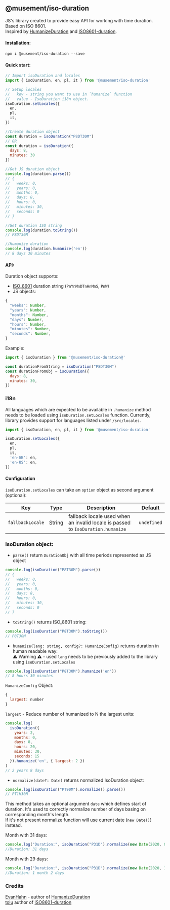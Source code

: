## @musement/iso-duration

JS's library created to provide easy API for working with time duration.  
Based on ISO 8601.  
Inspired by [HumanizeDuration](https://github.com/EvanHahn/HumanizeDuration.js) and [ISO8601-duration](https://github.com/tolu/ISO8601-duration).

#### Installation: 
```
npm i @musement/iso-duration --save
```

#### Quick start:
```js
// Import isoDuration and locales
import { isoDuration, en, pl, it } from '@musement/iso-duration'

// Setup locales
//   key - string you want to use in `humanize` function
//   value - IsoDuration i18n object.
isoDuration.setLocales({
  en,
  pl,
  it,
})

//Create duration object
const duration = isoDuration("P8DT30M")
// OR
const duration = isoDuration({
  days: 8,
  minutes: 30
})

//Get JS duration object
console.log(duration.parse())
// {
//   weeks: 0,
//   years: 0,
//   months: 0,
//   days: 8,
//   hours: 0,
//   minutes: 30,
//   seconds: 0
// }

//Get duration ISO string
console.log(duration.toString())
// P8DT30M

//Humanize duration 
console.log(duration.humanize('en'))
// 8 days 30 minutes


``` 

#### API:
Duration object supports:
 * [ISO_8601](https://en.wikipedia.org/wiki/ISO_8601#Durations) duration string (`PnYnMnDTnHnMnS`, `PnW`)
 * JS objects:
```js
{
  "weeks": Number,
  "years": Number,
  "months": Number,
  "days": Number,
  "hours": Number,
  "minutes": Number,
  "seconds": Number,
}
```

Example:

```js
import { isoDuration } from '@musement/iso-duration@'

const durationFromString = isoDuration("P8DT30M")
const durationFromObj = isoDuration({
  days: 8,
  minutes: 30,
})
```

### i18n
All languages which are expected to be available in `.humanize` method needs to be loaded using `isoDuration.setLocales`
function. Currently, library provides support for languages listed under `/src/locales`.

```js
import { isoDuration, en, pl, it } from '@musement/iso-duration'

isoDuration.setLocales({
  en,
  pl,
  it,
  'en-GB': en,
  'en-US': en,  
})
```

#### Configuration
`isoDuration.setLocales` can take an `option` object as second argument (optional):

| Key                    | Type     | Description                                                   | Default
| ---------------------- | -------- |-------------------------------------------------------------- | -----------
| `fallbackLocale`       | String   | fallback locale used when an invalid locale is passed to `IsoDuration.humanize` | `undefined`


### IsoDuration object:
* `parse()` return `DurationObj` with all time periods represented as JS object
```js
console.log(isoDuration("P8T30M").parse())
// {
//   weeks: 0,
//   years: 0,
//   months: 0,
//   days: 8,
//   hours: 0,
//   minutes: 30,
//   seconds: 0
// }
```

* `toString()` returns ISO_8601 string:
```js
console.log(isoDuration("P8T30M").toString())
// P8T30M
```

* `humanize(lang: string, config?: HumanizeConfig)` returns duration in human readable way:   
⚠ Warning ️⚠ - used `lang` needs to be previously added to the library using `isoDuration.setLocales`
```js
console.log(isoDuration("P8T30M").humanize('en'))
// 8 hours 30 minutes
```

`HumanizeConfig` Object:
```js
{
  largest: number
}
```
`largest` - Reduce number of humanized to N the largest units:
```js
console.log(
  isoDuration({
    years: 2,
    months: 0,
    days: 8,
    hours: 20,
    minutes: 30,
    seconds: 15
  }).humanize('en', { largest: 2 })
)
// 2 years 8 days
```

* `normalize(date?: Date)` returns normalized IsoDuration object:
```js
console.log(isoDuration("PT90M").normalize().parse())
// PT1H30M
```

This method takes an optional argument `date` which defines start of duration. It's used to correctly normalize number of days basing on corresponding month's length.   
If it's not present normalize function will use current date (`new Date()`) instead.

Month with 31 days:
```js
console.log("Duration:", isoDuration("P31D").normalize(new Date(2020, 0, 1)).humanize('en'))
//Duration: 31 days
```

Month with 29 days:
```js
console.log("Duration:", isoDuration("P31D").normalize(new Date(2020, 1, 1)).humanize('en'))
//Duration: 1 month 2 days
```

### Credits
[EvanHahn](https://github.com/EvanHahn) - author of [HumanizeDuration](https://github.com/EvanHahn/HumanizeDuration.js)  
[tolu](https://github.com/tolu) author of [ISO8601-duration](https://github.com/tolu/ISO8601-duration)
